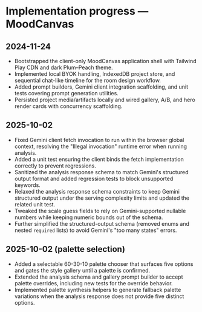 # Implementation progress — MoodCanvas

## 2024-11-24
- Bootstrapped the client-only MoodCanvas application shell with Tailwind Play CDN and dark Plum–Peach theme.
- Implemented local BYOK handling, IndexedDB project store, and sequential chat-like timeline for the room design workflow.
- Added prompt builders, Gemini client integration scaffolding, and unit tests covering prompt generation utilities.
- Persisted project media/artifacts locally and wired gallery, A/B, and hero render cards with concurrency scaffolding.

## 2025-10-02
- Fixed Gemini client fetch invocation to run within the browser global context, resolving the "Illegal invocation" runtime error when running analysis.
- Added a unit test ensuring the client binds the fetch implementation correctly to prevent regressions.
- Sanitized the analysis response schema to match Gemini's structured output format and added regression tests to block unsupported keywords.
- Relaxed the analysis response schema constraints to keep Gemini structured output under the serving complexity limits and updated the related unit test.
- Tweaked the scale guess fields to rely on Gemini-supported nullable numbers while keeping numeric bounds out of the schema.
- Further simplified the structured-output schema (removed enums and nested `required` lists) to avoid Gemini's "too many states" errors.

## 2025-10-02 (palette selection)
- Added a selectable 60-30-10 palette chooser that surfaces five options and gates the style gallery until a palette is confirmed.
- Extended the analysis schema and gallery prompt builder to accept palette overrides, including new tests for the override behavior.
- Implemented palette synthesis helpers to generate fallback palette variations when the analysis response does not provide five distinct options.
